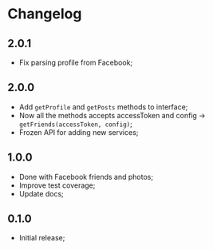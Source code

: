 # Changelog

## 2.0.1

- Fix parsing profile from Facebook;

## 2.0.0

- Add `getProfile` and `getPosts` methods to interface;
- Now all the methods accepts accessToken and config -> `getFriends(accessToken, config)`;
- Frozen API for adding new services;

## 1.0.0

- Done with Facebook friends and photos;
- Improve test coverage;
- Update docs;

## 0.1.0

- Initial release;
